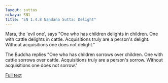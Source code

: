 ```yaml
---
layout: suttas
nikaya: SN1
title: "SN 1.4.8 Nandana Sutta: Delight"
---
```


Mara, the 'evil one', says "One who has children delights in children. One with cattle delights in cattle. Acquisitions truly are a person's delight. Without acquisitions one does not delight."

The Buddha replies "One who has children sorrows over children. One with cattle sorrows over cattle. Acquisitions truly are a person's sorrow. Without acquisitions one does not sorrow."  


[Full text](https://www.dhammatalks.org/suttas/SN/SN4_8.html)
